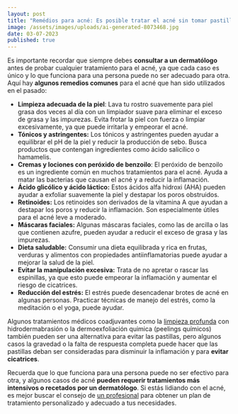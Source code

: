 ```yaml
---
layout: post
title: "Remédios para acné: Es posible tratar el acné sin tomar pastillas?"
image: /assets/images/uploads/ai-generated-8073468.jpg
date: 03-07-2023
published: true
---
```

Es importante recordar que siempre debes **consultar a un dermatólogo** antes de probar cualquier tratamiento para el acné, ya que cada caso es único y lo que funciona para una persona puede no ser adecuado para otra. Aquí hay **algunos remedios comunes** para el acné que han sido utilizados en el pasado:

* **Limpieza adecuada de la piel**: Lava tu rostro suavemente para piel grasa dos veces al día con un limpiador suave para eliminar el exceso de grasa y las impurezas. Evita frotar la piel con fuerza o limpiar excesivamente, ya que puede irritarla y empeorar el acné.
* **Tónicos y astringentes:** Los tónicos y astringentes pueden ayudar a equilibrar el pH de la piel y reducir la producción de sebo. Busca productos que contengan ingredientes como ácido salicílico o hamamelis.
* **Cremas y lociones con peróxido de benzoilo**: El peróxido de benzoilo es un ingrediente común en muchos tratamientos para el acné. Ayuda a matar las bacterias que causan el acné y a reducir la inflamación.
* **Ácido glicólico y ácido láctico:** Estos ácidos alfa hidroxi (AHA) pueden ayudar a exfoliar suavemente la piel y destapar los poros obstruidos.
* **Retinoides:** Los retinoides son derivados de la vitamina A que ayudan a destapar los poros y reducir la inflamación. Son especialmente útiles para el acné leve a moderado.
* **Máscaras faciales:** Algunas máscaras faciales, como las de arcilla o las que contienen azufre, pueden ayudar a reducir el exceso de grasa y las impurezas.
* **Dieta saludable:** Consumir una dieta equilibrada y rica en frutas, verduras y alimentos con propiedades antiinflamatorias puede ayudar a mejorar la salud de la piel.
* **Evitar la manipulación excesiva:** Trata de no apretar o rascar las espinillas, ya que esto puede empeorar la inflamación y aumentar el riesgo de cicatrices.
* **Reducción del estrés:** El estrés puede desencadenar brotes de acné en algunas personas. Practicar técnicas de manejo del estrés, como la meditación o el yoga, puede ayudar.

Algunos tratamientos médicos coadjuvantes como la [limpieza profunda](https://www.dermabile.es/tratamientos/limpieza-facial-profunda-aquapure/) con hidrodermabrasión o la dermoexfoliación quimica (peelings químicos) también pueden ser una alternativa para evitar las pastillas, pero algunos casos la gravedad o la falta de respuesta completa puede hacer que las pastillas deban ser consideradas para disminuir la inflamación y para **evitar cicatrices**. 

Recuerda que lo que funciona para una persona puede no ser efectivo para otra, y algunos casos de acné **pueden requerir tratamientos más intensivos o recetados por un dermatólogo**. Si estás lidiando con el acné, es mejor buscar el consejo de [un profesional](https://www.dermabile.es/vanessa-martins) para obtener un plan de tratamiento personalizado y adecuado a tus necesidades.